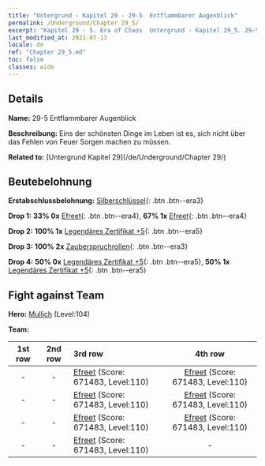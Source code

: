 ```yaml
---
title: "Untergrund - Kapitel 29 - 29-5  Entflammbarer Augenblick"
permalink: /Underground/Chapter 29_5/
excerpt: "Kapitel 29 - 5. Era of Chaos  Untergrund - Kapitel 29_5. 29-5  Entflammbarer Augenblick"
last_modified_at: 2021-07-13
locale: de
ref: "Chapter 29_5.md"
toc: false
classes: wide
---
```


## Details

 **Name:** 29-5  Entflammbarer Augenblick

 **Beschreibung:**       Eins der schönsten Dinge im Leben ist es, sich nicht über das Fehlen von Feuer Sorgen machen zu müssen.

 **Related to:** [Untergrund Kapitel 29](/de/Underground/Chapter 29/)

## Beutebelohnung

 **Erstabschlussbelohnung:** [Silberschlüssel](/ItemsDE/con_693/){: .btn .btn--era3}

 **Drop 1:** **33% 0x** [Efreet](/ItemsDE/unt_231/){: .btn .btn--era4}, **67% 1x** [Efreet](/ItemsDE/unt_231/){: .btn .btn--era4}

 **Drop 2:** **100% 1x** [Legendäres Zertifikat +5](/ItemsDE/mat_102/){: .btn .btn--era5}

 **Drop 3:** **100% 2x** [Zauberspruchrollen](/ItemsDE/con_694/){: .btn .btn--era3}

 **Drop 4:** **50% 0x** [Legendäres Zertifikat +5](/ItemsDE/mat_102/){: .btn .btn--era5}, **50% 1x** [Legendäres Zertifikat +5](/ItemsDE/mat_102/){: .btn .btn--era5}


## Fight against Team
 **Hero:** [Mullich](/de/heroes/Mullich/) (Level:104)

 **Team:**


  | 1st row | 2nd row | 3rd row | 4th row |
  |:----:|:----:|:----|:----:|
  | - | - | [Efreet](/de/units/Efreeti/) (Score: 671483, Level:110)  | [Efreet](/de/units/Efreeti/) (Score: 671483, Level:110)  |
  | - | - | [Efreet](/de/units/Efreeti/) (Score: 671483, Level:110)  | [Efreet](/de/units/Efreeti/) (Score: 671483, Level:110)  |
  | - | - | [Efreet](/de/units/Efreeti/) (Score: 671483, Level:110)  | [Efreet](/de/units/Efreeti/) (Score: 671483, Level:110)  |
  | - | - | [Efreet](/de/units/Efreeti/) (Score: 671483, Level:110)  | - |


